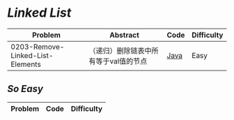 # *Linked List*

|Problem|Abstract|Code|Difficulty|
| --- | --- | --- | --- |
|0203-Remove-Linked-List-Elements|（递归）删除链表中所有等于val值的节点|[Java](LeetCode/Java/0203-Remove-Linked-List-Elements/src)|Easy|

## *So Easy*
|Problem|Code|Difficulty|
| --- | --- | --- |